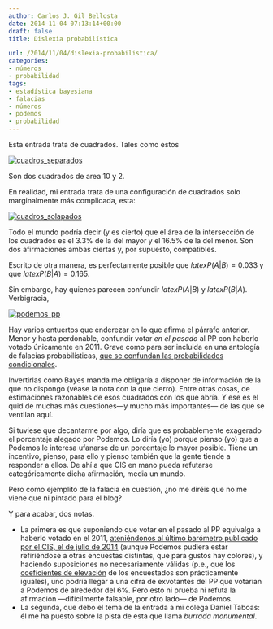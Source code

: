 ```yaml
---
author: Carlos J. Gil Bellosta
date: 2014-11-04 07:13:14+00:00
draft: false
title: Dislexia probabilística

url: /2014/11/04/dislexia-probabilistica/
categories:
- números
- probabilidad
tags:
- estadística bayesiana
- falacias
- números
- podemos
- probabilidad
---
```


Esta entrada trata de cuadrados. Tales como estos

[![cuadros_separados](/wp-uploads/2014/11/cuadros_separados.png)
](/wp-uploads/2014/11/cuadros_separados.png)

Son dos cuadrados de area 10 y 2.

En realidad, mi entrada trata de una configuración de cuadrados solo marginalmente más complicada, esta:

[![cuadros_solapados](/wp-uploads/2014/11/cuadros_solapados.png)
](/wp-uploads/2014/11/cuadros_solapados.png)

Todo el mundo podría decir (y es cierto) que el área de la intersección de los cuadrados es el 3.3% de la del mayor y el 16.5% de la del menor. Son dos afirmaciones ambas ciertas y, por supuesto, compatibles.

Escrito de otra manera, es perfectamente posible que $latex P(A|B)=0.033$ y que $latex P(B|A)=0.165$.

Sin embargo, hay quienes parecen confundir $latex P(A|B)$ y $latex P(B|A)$. Verbigracia,

[![podemos_pp](/wp-uploads/2014/11/podemos_pp.png)
](/wp-uploads/2014/11/podemos_pp.png)

Hay varios entuertos que enderezar en lo que afirma el párrafo anterior. Menor y hasta perdonable, confundir votar _en el pasado_ al PP con haberlo votado únicamente en 2011. Grave como para ser incluida en una antología de falacias probabilísticas, [que se confundan las probabilidades condicionales](http://en.wikipedia.org/wiki/Confusion_of_the_inverse).

Invertirlas como Bayes manda me obligaría a disponer de información de la que no dispongo (véase la nota con la que cierro). Entre otras cosas, de estimaciones razonables de esos cuadrados con los que abría. Y ese es el quid de muchas más cuestiones—y mucho más importantes— de las que se ventilan aquí.

Si tuviese que decantarme por algo, diría que es probablemente exagerado el porcentaje alegado por Podemos. Lo diría (yo) porque pienso (yo) que a Podemos le interesa ufanarse de un porcentaje lo mayor posible. Tiene un incentivo, pienso, para ello y pienso también que la gente tiende a responder a ellos. De ahí a que CIS en mano pueda refutarse categóricamente dicha afirmación, media un mundo.

Pero como ejemplito de la falacia en cuestión, ¿no me diréis que no me viene que ni pintado para el blog?

Y para acabar, dos notas.

* La primera es que suponiendo que votar en el pasado al PP equivalga a haberlo votado en el 2011, [ateniéndonos al último barómetro publicado por el CIS, el de julio de 2014](http://www.cis.es/cis/export/sites/default/-Archivos/Marginales/3020_3039/3033/cru3033votog2011.html) (aunque Podemos pudiera estar refiriéndose a otras encuestas distintas, que para gustos hay colores), y haciendo suposiciones no necesariamente válidas (p.e., que los [coeficientes de elevación](http://es.wikipedia.org/wiki/Muestreo_(estad%C3%ADstica)) de los encuestados son prácticamente iguales), uno podría llegar a una cifra de exvotantes del PP que votarían a Podemos de alrededor del 6%. Pero esto ni prueba ni refuta la afirmación —difícilmente falsable, por otro lado— de Podemos.
* La segunda, que debo el tema de la entrada a mi colega Daniel Taboas: él me ha puesto sobre la pista de esta que llama _burrada monumental_.

